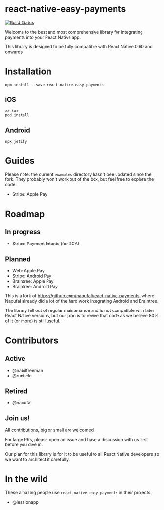 # react-native-easy-payments

[![Build Status](https://travis-ci.org/freeman-industries/react-native-easy-payments.svg?branch=master)](https://travis-ci.org/freeman-industries/react-native-easy-payments)

Welcome to the best and most comprehensive library for integrating payments into your React Native app.

This library is designed to be fully compatible with React Native 0.60 and onwards.

# Installation

```
npm install --save react-native-easy-payments
```

## iOS

```
cd ios
pod install
```

## Android

```
npx jetify
```

# Guides

Please note: the current `examples` directory hasn't bee updated since the fork. They probably won't work out of the box, but feel free to explore the code.

- Stripe: Apple Pay

# Roadmap

## In progress

- Stripe: Payment Intents (for SCA)

## Planned

- Web: Apple Pay
- Stripe: Android Pay
- Braintree: Apple Pay
- Braintree: Android Pay

This is a fork of https://github.com/naoufal/react-native-payments, where Naoufal already did a lot of the hard work integrating Android and Braintree.

The library fell out of regular maintenance and is not compatible with later React Native versions, but our plan is to revive that code as we believe 80% of it (or more) is still useful.

# Contributors

## Active
- @nabilfreeman
- @runticle

## Retired
- @naoufal

## Join us!

All contributions, big or small are welcomed.

For large PRs, please open an issue and have a discussion with us first before you dive in.

Our plan for this library is for it to be useful to all React Native developers so we want to architect it carefully.

# In the wild

These amazing people use `react-native-easy-payments` in their projects.

- @lesalonapp
